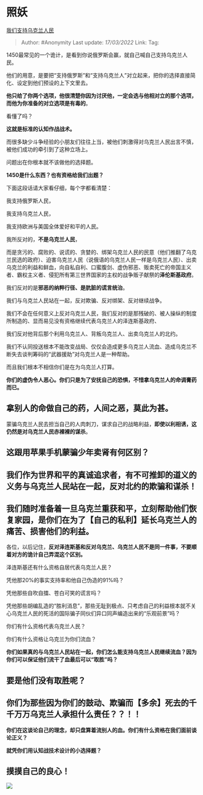 # 照妖
[我们支持乌克兰人民](https://zhuanlan.zhihu.com/p/481507703)

> Author: #Anonymity
> Last update: *17/03/2022*
> Link:
> Tag:

1450最常见的一个诡计，是看到你说俄罗斯会赢，就自己喊自己支持乌克兰人民。

他们的用意，是要把“支持俄罗斯”和“支持乌克兰人”对立起来，把你的选择直接简化、设定到他们预设的上下文里去。

**他只给了你两个选项，他很清楚你因为讨厌他，一定会选与他相对立的那个选项，而他为你准备的对立选项是有毒的**。

看懂了吗？

**这就是标准的认知作战战术。**

而很多缺少斗争经验的小朋友们往往上当，被他们刺激得对乌克兰人民出言不慎，被他们成功的牵引到了这种立场上。

问题出在你根本就不该做他的选择题。

**1450是什么东西？也有资格给我们出题？**

下面这段话请大家看仔细，每个字都看清楚：

我支持俄罗斯人民，

我支持乌克兰人民，

我支持欧洲与美国全体爱好和平的人民。

我所反对的，**不是乌克兰人民**，

而是贪污的、腐败的、说谎的、贪婪的、绑架乌克兰人民的民意（他们推翻了乌克兰民选的政府）、迫害乌克兰人民（说俄语的乌克兰人民一样是乌克兰人民）、出卖乌克兰的利益和鲜血，向自私自利、口蜜腹剑、虚伪邪恶、贩卖死亡的帝国主义者、霸权主义者、侵犯所有第三世界国家的主权的战争贩子献祭的**泽伦斯基政府**。

我们反对的是**邪恶的纳粹行径、是肮脏的谎言统治**。

我们与乌克兰人民站在一起，反对欺骗、反对绑架、反对继续战争。

我们不会在任何意义上反对乌克兰人民，我们反对的是那残破的、被人操纵的制度所制造的、显而易见没有资格继续代表乌克兰人的泽连斯基政府、

我们反对他背后那个利用乌克兰人、背叛乌克兰人、出卖乌克兰人的北约。

我们不认同投送根本不能改变战局、仅仅会造成更多乌克兰人流血、造成乌克兰不断失去谈判筹码的“武器援助”对乌克兰人是一种帮助。

而且我们根本不相信你们是在为乌克兰人打算。

**你们的虚伪令人恶心。你们只是为了安抚自己的恐惧，不惜拿乌克兰人的命调膏药而已。**

## **拿别人的命做自己的药，人间之恶，莫此为甚。**

蒙骗乌克兰人民去担当自己的人肉刺刀，谋求自己的战略利益，**即使以利相诱，这仍然是对乌克兰人民赤裸裸的谋杀**。

## **这跟用苹果手机蒙骗少年卖肾有何区别？**

##

## **我们作为世界和平的真诚追求者，有不可推卸的道义的义务与乌克兰人民站在一起，反对北约的欺骗和谋杀！**

## **我们随时准备着一旦乌克兰重获和平，立刻帮助他们恢复家园，是你们在为了【自己的私利】延长乌克兰人的痛苦、损害他们的利益。**

各位，以后记住，**反对泽连斯基和反对乌克兰、乌克兰人民不是同一件事，不要顺着对方的诡计自己弄混这个区别。**

泽连斯基还有什么资格自居代表乌克兰人民？

凭他那20%的事实支持率和他自己伪造的91%吗？

凭他那些自吹自擂、苍白可笑的谎言吗？

凭他那些胡编乱造的“胜利消息”，那些无耻到极点、只考虑自己的利益根本就不关心乌克兰人民的死活的国际骗子同伙们异口同声编造出来的“乐观前景”吗？

你们有什么资格代表乌克兰人民？

你们有什么资格让乌克兰为你们流血？

**你们如果真的与乌克兰人民站在一起，你们怎么能支持乌克兰人民继续流血？因为你们可以保证他们流干了血最后可以“取胜”吗？**

## 要是他们没有取胜呢？

## 你们为那些因为你们的鼓动、欺骗而【多余】死去的千千万万乌克兰人承担什么责任？？！！

**你们在这谈论自己的理念，却只盘算着流别人的血。你们有什么资格在我们面前谈论正义？**

**就凭你们用认知战技术设计的小选择题？**

## **摸摸自己的良心！**

![](https://pic4.zhimg.com/v2-4bac8989aab676b8af0f7e0f60c685bf_b.jpg)
